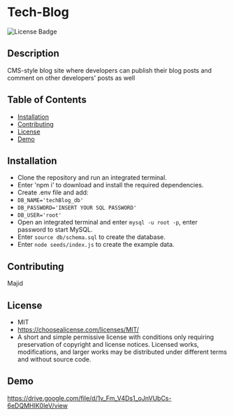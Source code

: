 # Tech-Blog

  ![License Badge](https://img.shields.io/badge/license-MIT-green.svg)

  ## Description
 CMS-style blog site where developers can publish their blog posts and comment on other developers' posts as well




## Table of Contents

* [Installation](#installation)
* [Contributing](#contrubuting)
* [License](#license)
* [Demo](#demo)

## Installation

- Clone the repository and run an integrated terminal.
- Enter 'npm i' to download and install the required dependencies.
- Create .env file and add: 
- `DB_NAME='techBlog_db'`
- `DB_PASSWORD='INSERT YOUR SQL PASSWORD'`
- `DB_USER='root'`
- Open an integrated terminal and enter `mysql -u root -p`, enter password to start MySQL.
- Enter `source db/schema.sql` to create the database.
- Enter `node seeds/index.js` to create the example data.


## Contributing

Majid


## License
- MIT
- https://choosealicense.com/licenses/MIT/
- A short and simple permissive license with conditions only requiring preservation of copyright and license notices. Licensed works, modifications, and larger works may be distributed under different terms and without source code.






## Demo
https://drive.google.com/file/d/1v_Fm_V4Ds1_oJnVUbCs-6eDQMHIK0leV/view

